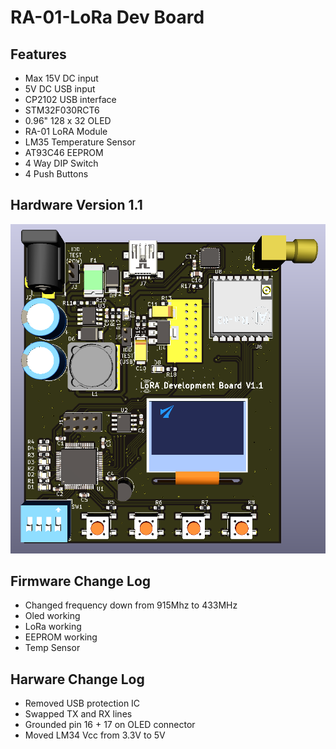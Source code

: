 # RA-01-LoRa Dev Board

## Features
- Max 15V DC input
- 5V DC USB input
- CP2102 USB interface
- STM32F030RCT6
- 0.96" 128 x 32 OLED
- RA-01 LoRA Module
- LM35 Temperature Sensor
- AT93C46 EEPROM
- 4 Way DIP Switch
- 4 Push Buttons

## Hardware Version 1.1
![alt text](https://github.com/SpyrosCpt/RA-01-LoRa/blob/master/Hardware/3d%20model.png)

## Firmware Change Log
- Changed frequency down from 915Mhz to 433MHz
- Oled working
- LoRa working
- EEPROM working
- Temp Sensor

## Harware Change Log
- Removed USB protection IC
- Swapped TX and RX lines
- Grounded pin 16 + 17 on OLED connector
- Moved LM34 Vcc from 3.3V to 5V
